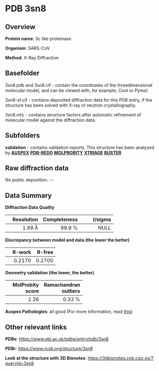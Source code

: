 # PDB 3sn8

## Overview

**Protein name**: 3c like proteinase

**Organism**: SARS-CoV

**Method**: X-Ray Diffraction

## Basefolder

3sn8.pdb and 3sn8.cif - contain the coordinates of the threedimensional molecular model, and can be viewed with, for example, Coot or Pymol.

3sn8-sf.cif - contains deposited diffraction data for this PDB entry, if the structure has been solved with X-ray or neutron crystallography.

3sn8.mtz - contains structure factors after automatic refinement of molecular model against the diffraction data.

## Subfolders





**validation** - contains validation reports. This structure has been analyzed by [**AUSPEX**](https://github.com/thorn-lab/coronavirus_structural_task_force/tree/master/pdb/3c_like_proteinase/SARS-CoV/3sn8/validation/auspex) [**PDB-REDO**](https://github.com/thorn-lab/coronavirus_structural_task_force/tree/master/pdb/3c_like_proteinase/SARS-CoV/3sn8/validation/pdb-redo) [**MOLPROBITY**](https://github.com/thorn-lab/coronavirus_structural_task_force/tree/master/pdb/3c_like_proteinase/SARS-CoV/3sn8/validation/molprobity) [**XTRIAGE**](https://github.com/thorn-lab/coronavirus_structural_task_force/blob/master/pdb/3c_like_proteinase/SARS-CoV/3sn8/validation/Xtriage_output.log) [**BUSTER**](https://www.globalphasing.com/buster/wiki/index.cgi?Covid19Pdb3SN8)

## Raw diffraction data

No public deposition. --<br> 

## Data Summary
**Diffraction Data Quality**

|   | Resolution | Completeness| I/sigma |
|---|-------------:|----------------:|--------------:|
|   |1.99 Å|99.9  %|<img width=50/>NULL |

**Discrepancy between model and data (the lower the better)**

|   | **R-work**| **R-free**   
|---|-------------:|----------------:|           
||  0.2170|  0.2700|

**Geometry validation (the lower, the better)**

|   |**MolProbity<br>score**| **Ramachandran<br>outliers** 
|---|-------------:|----------------:|
||  2.26|  0.33 %|

**Auspex Pathologies**: all good (For more information, read [this](https://github.com/thorn-lab/coronavirus_structural_task_force/blob/master/pdb/3c_like_proteinase/SARS-CoV/3sn8/validation/auspex/3sn8_auspex_comments.txt))

 



## Other relevant links 
**PDBe**:  https://www.ebi.ac.uk/pdbe/entry/pdb/3sn8
 
**PDBr**: https://www.rcsb.org/structure/3sn8 

**Look at the structure with 3D Bionotes**: https://3dbionotes.cnb.csic.es/?queryId=3sn8

